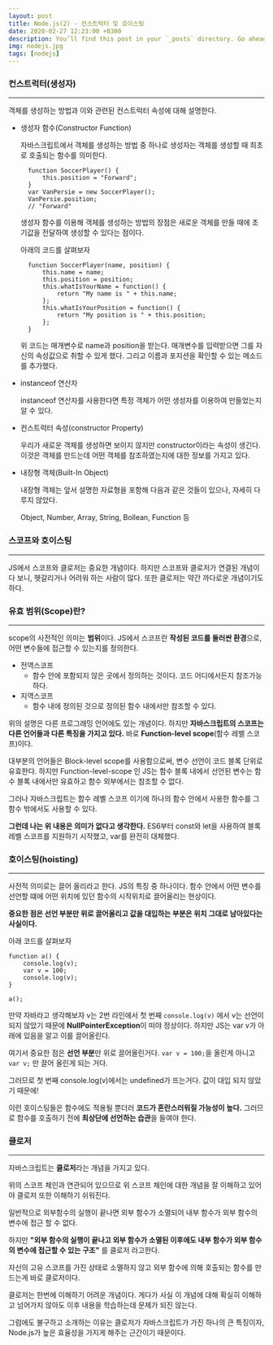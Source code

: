 ```yaml
---
layout: post
title: Node.js(2) - 컨스트럭터 및 호이스팅
date: 2020-02-27 12:23:00 +0300
description: You’ll find this post in your `_posts` directory. Go ahead and edit it and re-build the site to see your changes.
img: nodejs.jpg
tags: [nodejs]
---
```


### 컨스트럭터(생성자)

---

객체를 생성하는 방법과 이와 관련된 컨스트럭터 속성에 대해 설명한다.

- 생성자 함수(Constructor Function)

    자바스크립트에서 객체를 생성하는 방법 중 하나로 생성자는 객체를 생성할 때 최초로 호출되는 함수를 의미한다.

        function SoccerPlayer() {
        	this.position = "Forward";
        }
        var VanPersie = new SoccerPlayer();
        VanPersie.position;
        // "Forward"

    생성자 함수를 이용해 객체를 생성하는 방법의 장점은 새로운 객체를 만들 때에 초기값을 전달하여 생성할 수 있다는 점이다.

    아래의 코드를 살펴보자

        function SoccerPlayer(name, position) {
        	this.name = name;
        	this.position = position;
        	this.whatIsYourName = function() {
        		return "My name is " + this.name;
        	};
        	this.whatIsYourPosition = function() {
        		return "My position is " + this.position;
        	};
        }

    위 코드는 매개변수로 name과 position을 받는다. 매개변수를 입력받으면 그를 자신의 속성값으로 취할 수 있게 했다. 그리고 이름과 포지션을 확인할 수 있는 메소드를 추가했다.

- instanceof 연산자

    instanceof 연산자를 사용한다면 특정 객체가 어떤 생성자를 이용하여 만들었는지 알 수 있다.

- 컨스트럭터 속성(constructor Property)

    우리가 새로운 객체를 생성하면 보이지 않지만 constructor이라는 속성이 생긴다. 이것은 객체를 만드는데 어떤 객체를 참조하였는지에 대한 정보를 가지고 있다.

- 내장형 객체(Built-In Object)

    내장형 객체는 앞서 설명한 자료형을 포함해 다음과 같은 것들이 있으나, 자세히 다루지 않았다.

    Object, Number, Array, String, Bollean, Function 등

### 스코프와 호이스팅

---

JS에서 스코프와 클로저는 중요한 개념이다. 하지만 스코프와 클로저가 연결된 개념이다 보니, 헷갈리거나 어려워 하는 사람이 많다. 또한 클로저는 약간 까다로운 개념이기도 하다.

<center>
<ins class="kakao_ad_area" style="display:none; margin-top: 15px;" 
 data-ad-unit    = "DAN-1iykkck0nlqnp" 
 data-ad-width   = "250" 
 data-ad-height  = "250"></ins> 
<script type="text/javascript" src="//t1.daumcdn.net/kas/static/ba.min.js" async></script>
</center>

### 유효 범위(Scope)란?

---

scope의 사전적인 의미는 **범위**이다. JS에서 스코프란 **작성된 코드를 둘러싼 환경**으로, 어떤 변수들에 접근할 수 있는지를 정의한다.

- 전역스코프
    - 함수 안에 포함되지 않은 곳에서 정의하는 것이다. 코드 어디에서든지 참조가능 하다.
- 지역스코프
    - 함수 내에 정의된 것으로 정의된 함수 내에서만 참조할 수 있다.

위의 설명은 다른 프로그래밍 언어에도 있는 개념이다. 하지만 **자바스크립트의 스코프는 다른 언어들과 다른 특징을 가지고 있다.** 바로 **Function-level scope**(함수 레벨 스코프)이다.

대부분의 언어들은 Block-level scope를 사용함으로써, 변수 선언이 코드 블록 단위로 유효한다. 하지만 Function-level-scope 인 JS는 함수 블록 내에서 선언된 변수는 함수 블록 내에서만 유효하고 함수 외부에서는 참조할 수 없다.

그러나 자바스크립트는 함수 레벨 스코프 이기에 하나의 함수 안에서 사용한 함수를 그 함수 밖에서도 사용할 수 있다.

**그런데 나는 위 내용은 의미가 없다고 생각한다.** ES6부터 const와 let을 사용하여 블록 레벨 스코프를 지원하기 시작했고, var를 완전히 대체했다.

### 호이스팅(hoisting)

---

사전적 의미로는 끌어 올리라고 한다. JS의 특징 중 하나이다. 함수 안에서 어떤 변수를 선언할 떄에 어떤 위치에 있던 함수의 시작위치로 끌어올리는 현상이다.

**중요한 점은 선언 부분만 위로 끌어올리고 값을 대입하는 부분은 위치 그대로 남아있다는 사실이다.**

아래 코드를 살펴보자

    function a() {
    	console.log(v);
    	var v = 100;
    	console.log(v);
    }
    
    a();

만약 자바라고 생각해보자 v는 2번 라인에서 첫 번째 `console.log(v)` 에서 v는 선언이 되지 않았기 때문에 **NullPointerException**이 떠야 정상이다. 하지만 JS는 var v가 아래에 있음을 알고 이를 끌어올린다.

여기서 중요한 점은 **선언 부분**만 위로 끌어올린거다. `var v = 100;`을 올린게 아니고 `var v;` 만 끌어 올린게 되는 거다.

 그러므로 첫 번째 console.log(v)에서는 undefined가 뜨는거다. 값이 대입 되지 않았기 때문에!

이런 호이스팅들은 함수에도 적용될 뿐더러 **코드가 혼란스러워질 가능성이 높다.** 그러므로 함수를 호출하기 전에 **최상단에 선언하는 습관**을 들여야 한다.

### 클로저

---

자바스크립트는 **클로저**라는 개념을 가지고 있다.

위의 스코프 체인과 연관되어 있으므로 위 스코프 체인에 대한 개념을 잘 이해하고 있어야 클로저 또한 이해하기 쉬워진다.

일반적으로 외부함수의 실행이 끝나면 외부 함수가 소멸되어 내부 함수가 외부 함수의 변수에 접근 할 수 없다.

하지만 **"외부 함수의 실행이 끝나고 외부 함수가 소멸된 이후에도 내부 함수가 외부 함수의 변수에 접근할 수 있는 구조"** 를 클로저 라고한다.

자신의 고유 스코프를 가진 상태로 소멸하지 않고 외부 함수에 의해 호출되는 함수를 만드는게 바로 클로저이다.

클로저는 한번에 이해하기 어려운 개념이다. 게다가 사실 이 개념에 대해 확실히 이해하고 넘어가지 않아도 이후 내용을 학습하는데 문제가 되진 않는다.

그럼에도 불구하고 소개하는 이유는 클로저가 자바스크립트가 가진 하나의 큰 특징이자, Node.js가 높은 효율성을 가지게 해주는 근간이기 때문이다.